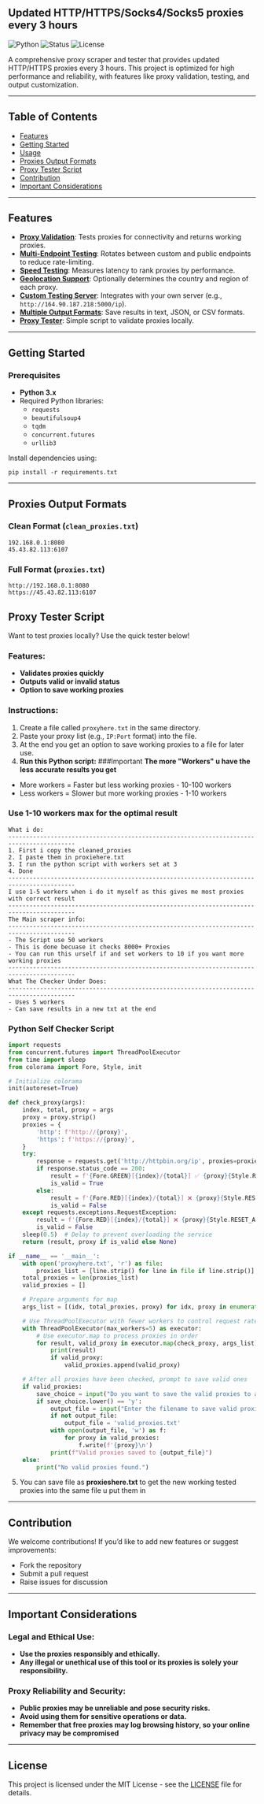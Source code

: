 ## Updated HTTP/HTTPS/Socks4/Socks5 proxies every 3 hours
![Python](https://img.shields.io/badge/Python-3.x-blue)
![Status](https://img.shields.io/badge/Status-Active-green)
![License](https://img.shields.io/badge/License-MIT-brightgreen)

A comprehensive proxy scraper and tester that provides updated HTTP/HTTPS proxies every 3 hours. This project is optimized for high performance and reliability, with features like proxy validation, testing, and output customization.

---

## Table of Contents
- [Features](#features)
- [Getting Started](#getting-started)
- [Usage](#usage)
- [Proxies Output Formats](#proxies-output-formats)
- [Proxy Tester Script](#proxy-tester-script)
- [Contribution](#contribution)
- [Important Considerations](#important-considerations)

---

## Features

- **[Proxy Validation](#)**: Tests proxies for connectivity and returns working proxies.
- **[Multi-Endpoint Testing](#)**: Rotates between custom and public endpoints to reduce rate-limiting.
- **[Speed Testing](#)**: Measures latency to rank proxies by performance.
- **[Geolocation Support](#)**: Optionally determines the country and region of each proxy.
- **[Custom Testing Server](#)**: Integrates with your own server (e.g., `http://164.90.187.218:5000/ip`).
- **[Multiple Output Formats](#proxies-output-formats)**: Save results in text, JSON, or CSV formats.
- **[Proxy Tester](#proxy-tester-script)**: Simple script to validate proxies locally.

---

## Getting Started

### Prerequisites
- **Python 3.x**
- Required Python libraries:
  - `requests`
  - `beautifulsoup4`
  - `tqdm`
  - `concurrent.futures`
  - `urllib3`

Install dependencies using:
```
pip install -r requirements.txt
```

---



## Proxies Output Formats

### Clean Format (`clean_proxies.txt`)
```
192.168.0.1:8080
45.43.82.113:6107
```

### Full Format (`proxies.txt`)
```
http://192.168.0.1:8080
https://45.43.82.113:6107
```

## Proxy Tester Script

Want to test proxies locally? Use the quick tester below! 

### Features:
- **Validates proxies quickly**
- **Outputs valid or invalid status**
- **Option to save working proxies**

### Instructions:
1. Create a file called `proxyhere.txt` in the same directory.
2. Paste your proxy list (e.g., `IP:Port` format) into the file.
3. At the end you get an option to save working proxies to a file for later use.
4. **Run this Python script:**
###Important
**The more "Workers" u have the less accurate results you get**
- More workers = Faster but less working proxies - 10-100 workers
- Less workers = Slower but more working proxies - 1-10 workers
### Use 1-10 workers max for the optimal result
```
What i do:
-----------------------------------------------------------------------------------------
1. First i copy the cleaned_proxies
2. I paste them in proxiehere.txt
3. I run the python script with workers set at 3
4. Done
-----------------------------------------------------------------------------------------
I use 1-5 workers when i do it myself as this gives me most proxies with correct result
-----------------------------------------------------------------------------------------
The Main scraper info:
-----------------------------------------------------------------------------------------
- The Script use 50 workers
- This is done becuase it checks 8000+ Proxies 
- You can run this urself if and set workers to 10 if you want more working proxies
-----------------------------------------------------------------------------------------
What The Checker Under Does:
-----------------------------------------------------------------------------------------
- Uses 5 workers
- Can save results in a new txt at the end
```
### Python Self Checker Script
```python
import requests
from concurrent.futures import ThreadPoolExecutor
from time import sleep
from colorama import Fore, Style, init

# Initialize colorama
init(autoreset=True)

def check_proxy(args):
    index, total, proxy = args
    proxy = proxy.strip()
    proxies = {
        'http': f'http://{proxy}',
        'https': f'https://{proxy}',
    }
    try:
        response = requests.get('http://httpbin.org/ip', proxies=proxies, timeout=5)
        if response.status_code == 200:
            result = f'{Fore.GREEN}[{index}/{total}] ✅ {proxy}{Style.RESET_ALL}'
            is_valid = True
        else:
            result = f'{Fore.RED}[{index}/{total}] ❌ {proxy}{Style.RESET_ALL}'
            is_valid = False
    except requests.exceptions.RequestException:
        result = f'{Fore.RED}[{index}/{total}] ❌ {proxy}{Style.RESET_ALL}'
        is_valid = False
    sleep(0.5)  # Delay to prevent overloading the service
    return (result, proxy if is_valid else None)

if __name__ == '__main__':
    with open('proxyhere.txt', 'r') as file:
        proxies_list = [line.strip() for line in file if line.strip()]
    total_proxies = len(proxies_list)
    valid_proxies = []

    # Prepare arguments for map
    args_list = [(idx, total_proxies, proxy) for idx, proxy in enumerate(proxies_list, start=1)]

    # Use ThreadPoolExecutor with fewer workers to control request rate
    with ThreadPoolExecutor(max_workers=5) as executor:
        # Use executor.map to process proxies in order
        for result, valid_proxy in executor.map(check_proxy, args_list):
            print(result)
            if valid_proxy:
                valid_proxies.append(valid_proxy)

    # After all proxies have been checked, prompt to save valid ones
    if valid_proxies:
        save_choice = input("Do you want to save the valid proxies to a file? (y/n): ")
        if save_choice.lower() == 'y':
            output_file = input("Enter the filename to save valid proxies (default: valid_proxies.txt): ").strip()
            if not output_file:
                output_file = 'valid_proxies.txt'
            with open(output_file, 'w') as f:
                for proxy in valid_proxies:
                    f.write(f'{proxy}\n')
            print(f"Valid proxies saved to {output_file}")
    else:
        print("No valid proxies found.")

```

5. You can save file as **proxieshere.txt** to get the new working tested proxies into the same file u put them in

---

## Contribution

We welcome contributions! If you’d like to add new features or suggest improvements:
- Fork the repository
- Submit a pull request
- Raise issues for discussion

---

## Important Considerations

### Legal and Ethical Use:
- **Use the proxies responsibly and ethically.**
- **Any illegal or unethical use of this tool or its proxies is solely your responsibility.**

### Proxy Reliability and Security:
- **Public proxies may be unreliable and pose security risks.**
- **Avoid using them for sensitive operations or data.**
- **Remember that free proxies may log browsing history, so your online privacy may be compromised**
---

## License

This project is licensed under the MIT License - see the [LICENSE](LICENSE) file for details.

